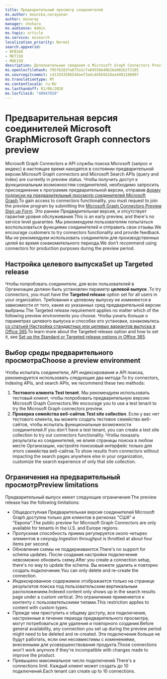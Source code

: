 ```yaml
---
title: Предварительный просмотр соединителей
ms.author: mounika.narayanan
author: monaray
manager: shohara
ms.audience: Admin
ms.topic: article
ms.service: mssearch
localization_priority: Normal
search.appverid:
- BFB160
- MET150
- MOE150
description: Дополнительные сведения о Microsoft Graph Connectors Preview for Microsoft Search.
ms.openlocfilehash: f95f6283fa875a1cfa84556640b16a902b2f2185
ms.sourcegitcommit: c41334350654daef3a4cd45b5b18ea4401286997
ms.translationtype: MT
ms.contentlocale: ru-RU
ms.lasthandoff: 01/06/2020
ms.locfileid: "40947020"
---
```

# <a name="microsoft-graph-connectors-preview"></a><span data-ttu-id="dfec5-103">Предварительная версия соединителей Microsoft Graph</span><span class="sxs-lookup"><span data-stu-id="dfec5-103">Microsoft Graph connectors preview</span></span>

<span data-ttu-id="dfec5-104">Microsoft Graph Connectors и API службы поиска Microsoft (запрос и индекс) в настоящее время находятся в состоянии предварительной версии.</span><span class="sxs-lookup"><span data-stu-id="dfec5-104">Microsoft Graph connectors and Microsoft Search APIs (query and index) are currently in preview status.</span></span> <span data-ttu-id="dfec5-105">Чтобы получить доступ к функциональным возможностям соединителей, необходимо запросить присоединение к программе предварительной версии, отправив <a href="https://forms.office.com/Pages/ResponsePage.aspx?id=v4j5cvGGr0GRqy180BHbRxWYgu82J_RFnMMATAS6_chUNVYwNU1CMDNZUDBSSDZKWVo2RDJDRjRLQi4u" target="_blank">форму подписки на предварительный просмотр соединителей Microsoft Graph</a>.</span><span class="sxs-lookup"><span data-stu-id="dfec5-105">To gain access to connectors functionality, you must request to join the preview program by submitting the <a href="https://forms.office.com/Pages/ResponsePage.aspx?id=v4j5cvGGr0GRqy180BHbRxWYgu82J_RFnMMATAS6_chUNVYwNU1CMDNZUDBSSDZKWVo2RDJDRjRLQi4u" target="_blank">Microsoft Graph Connectors Preview Sign up Form</a>.</span></span> <span data-ttu-id="dfec5-106">Это раннее Предварительная версия, и отсутствует гарантия уровня обслуживания.</span><span class="sxs-lookup"><span data-stu-id="dfec5-106">This is an early preview, and there's no service level guarantee.</span></span> <span data-ttu-id="dfec5-107">Мы рекомендуем пользователям попытаться воспользоваться функциями соединителей и отправить свои отзывы.</span><span class="sxs-lookup"><span data-stu-id="dfec5-107">We encourage customers to try connectors functionality and provide feedback.</span></span> <span data-ttu-id="dfec5-108">Мы не рекомендуем использовать соединители для производственных целей во время ознакомительного периода.</span><span class="sxs-lookup"><span data-stu-id="dfec5-108">We don’t recommend using connectors for production purposes during the preview period.</span></span>

## <a name="set-up-targeted-release"></a><span data-ttu-id="dfec5-109">Настройка целевого выпуска</span><span class="sxs-lookup"><span data-stu-id="dfec5-109">Set up Targeted release</span></span>
<span data-ttu-id="dfec5-110">Чтобы попробовать соединители, для всех пользователей в Организации должен быть установлен параметр **целевой выпуск** .</span><span class="sxs-lookup"><span data-stu-id="dfec5-110">To try connectors, you must have the **Targeted release** option set for all users in your organization.</span></span> <span data-ttu-id="dfec5-111">Требования к целевому выпуску не изменяются в зависимости от того, какие из указанных сред предварительной версии выбраны.</span><span class="sxs-lookup"><span data-stu-id="dfec5-111">The Targeted release requirement applies no matter which of the following preview environments you choose.</span></span>
<span data-ttu-id="dfec5-112">Чтобы узнать больше о параметрах целевого выпуска и способах его установки, ознакомьтесь <a href="https://docs.microsoft.com/office365/admin/manage/release-options-in-office-365?view=o365-worldwide" target="_blank">со статьей Настройка стандартных или целевых вариантов выпуска в Office 365</a>.</span><span class="sxs-lookup"><span data-stu-id="dfec5-112">To learn more about the Targeted release option and how to set it, see <a href="https://docs.microsoft.com/office365/admin/manage/release-options-in-office-365?view=o365-worldwide" target="_blank">Set up the Standard or Targeted release options in Office 365</a>.</span></span>

## <a name="choose-a-preview-environment"></a><span data-ttu-id="dfec5-113">Выбор среды предварительного просмотра</span><span class="sxs-lookup"><span data-stu-id="dfec5-113">Choose a preview environment</span></span> 
<span data-ttu-id="dfec5-114">Чтобы испытать соединители, API индексирования и API поиска, рекомендуется использовать следующие два метода:</span><span class="sxs-lookup"><span data-stu-id="dfec5-114">To try connectors, indexing APIs, and search APIs, we recommend these two methods:</span></span>
1. <span data-ttu-id="dfec5-115">**Тестового клиента**.</span><span class="sxs-lookup"><span data-stu-id="dfec5-115">**Test tenant**.</span></span>  <span data-ttu-id="dfec5-116">Мы рекомендуем использовать тестовый клиент, чтобы попробовать предварительную версию Microsoft Graph Connectors.</span><span class="sxs-lookup"><span data-stu-id="dfec5-116">We encourage you to use a test tenant to try the Microsoft Graph connectors preview.</span></span>
2. <span data-ttu-id="dfec5-117">**Проверка семейства веб-сайтов**.</span><span class="sxs-lookup"><span data-stu-id="dfec5-117">**Test site collection**.</span></span> <span data-ttu-id="dfec5-118">Если у вас нет тестового клиента, вы можете создать тестовое семейство веб-сайтов, чтобы испытать функциональные возможности соединителей.</span><span class="sxs-lookup"><span data-stu-id="dfec5-118">If you don't have a test tenant, you can create a test site collection to try out connectors functionality.</span></span> <span data-ttu-id="dfec5-119">Чтобы показать результаты из соединителей, не влияя страницы поиска в любом месте Организации, настройте поисковый интерфейс только для этого семейства веб-сайтов.</span><span class="sxs-lookup"><span data-stu-id="dfec5-119">To show results from connectors without impacting the search pages anywhere else in your organization, customize the search experience of only that site collection.</span></span>

## <a name="preview-limitations"></a><span data-ttu-id="dfec5-120">Ограничения на предварительный просмотр</span><span class="sxs-lookup"><span data-stu-id="dfec5-120">Preview limitations</span></span>
<span data-ttu-id="dfec5-121">Предварительный выпуск имеет следующие ограничения:</span><span class="sxs-lookup"><span data-stu-id="dfec5-121">The preview release has the following limitations:</span></span>
* <span data-ttu-id="dfec5-122">Общедоступная Предварительная версия соединителей Microsoft Graph доступна только для клиентов в регионах "США" и "Европа".</span><span class="sxs-lookup"><span data-stu-id="dfec5-122">The public preview for Microsoft Graph Connectors are only available for tenants in the U.S. and Europe regions.</span></span> 
* <span data-ttu-id="dfec5-123">Пропускная способность приема регулируется около четырех элементов в секунду.</span><span class="sxs-lookup"><span data-stu-id="dfec5-123">Ingestion throughput is throttled at about four items per second.</span></span>
* <span data-ttu-id="dfec5-124">Обновления схемы не поддерживаются.</span><span class="sxs-lookup"><span data-stu-id="dfec5-124">There's no support for schema updates.</span></span> <span data-ttu-id="dfec5-125">После создания настройки подключения невозможно обновить схему.</span><span class="sxs-lookup"><span data-stu-id="dfec5-125">After you create a connection setup, there's no way to update the schema.</span></span> <span data-ttu-id="dfec5-126">Вы можете удалить и повторно создать подключение.</span><span class="sxs-lookup"><span data-stu-id="dfec5-126">You can only delete and re-create the connection.</span></span>
* <span data-ttu-id="dfec5-127">Индексированное содержимое отображается только на странице результатов поиска под пользовательским вертикальным расположением.</span><span class="sxs-lookup"><span data-stu-id="dfec5-127">Indexed content only shows up in the search results page under a custom vertical.</span></span> <span data-ttu-id="dfec5-128">Это ограничение применяется к контенту с пользовательскими типами.</span><span class="sxs-lookup"><span data-stu-id="dfec5-128">This restriction applies to content with custom types.</span></span>
* <span data-ttu-id="dfec5-129">Прежде чем приступить к общему доступу, все подключения, настроенные в течение периода предварительного просмотра, могут потребоваться для удаления и повторного создания.</span><span class="sxs-lookup"><span data-stu-id="dfec5-129">Before general availability, any connection you set up during the preview period might need to be deleted and re-created.</span></span> <span data-ttu-id="dfec5-130">Эти подключения больше не будут работать, если они несовместимы с изменениями, внесенными для усовершенствования продукта.</span><span class="sxs-lookup"><span data-stu-id="dfec5-130">Those connections won't work anymore if they're incompatible with changes made to improve the product.</span></span>
* <span data-ttu-id="dfec5-131">Превышено максимальное число подключений.</span><span class="sxs-lookup"><span data-stu-id="dfec5-131">There's a connections limit.</span></span> <span data-ttu-id="dfec5-132">Каждый клиент может создать до 10 подключений.</span><span class="sxs-lookup"><span data-stu-id="dfec5-132">Each tenant can create up to 10 connections.</span></span>

